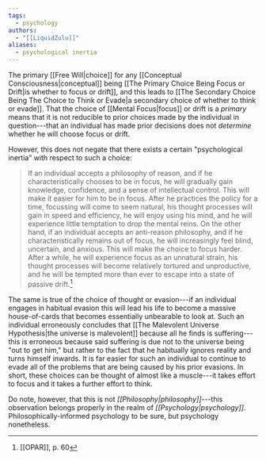 ```yaml
---
tags:
  - psychology
authors:
  - "[[LiquidZulu]]"
aliases:
  - psychological inertia
---
```

The primary [[Free Will|choice]] for any [[Conceptual Consciousness|conceptual]] being [[The Primary Choice Being Focus or Drift|is whether to focus or drift]], and this leads to [[The Secondary Choice Being The Choice to Think or Evade|a secondary choice of whether to think or evade]]. That the choice of [[Mental Focus|focus]] or drift is a *primary* means that it is not reducible to prior choices made by the individual in question---that an individual has made prior decisions does not *determine* whether he will choose focus or drift.

However, this does not negate that there exists a certain "psychological inertia" with respect to such a choice:

>If an individual accepts a philosophy of reason, and if he characteristically chooses to be in focus, he will gradually gain knowledge, confidence, and a sense of intellectual control. This will make it easier for him to be in focus. After he practices the policy for a time, focussing will come to seem natural, his thought processes will gain in speed and efficiency, he will enjoy using his mind, and he will experience little temptation to drop the mental reins. On the other hand, if an individual accepts an anti-reason philosophy, and if he characteristically remains out of focus, he will increasingly feel blind, uncertain, and anxious. This will make the choice to focus harder. After a while, he will experience focus as an unnatural strain, his thought processes will become relatively tortured and unproductive, and he will be tempted more than ever to escape into a state of passive drift.[^1]

The same is true of the choice of thought or evasion---if an individual engages in habitual evasion this will lead his life to become a massive house-of-cards that becomes essentially unbearable to look at. Such an individual erroneously concludes that [[The Malevolent Universe Hypothesis|the universe is malevolent]] because all he finds is suffering---this is erroneous because said suffering is due not to the universe being "out to get him," but rather to the fact that he habitually ignores reality and turns himself inwards.  It is far easier for such an individual to continue to evade all of the problems that are being caused by his prior evasions. In short, these choices can be thought of almost like a muscle---it takes effort to focus and it takes a further effort to think.

Do note, however, that this is not *[[Philosophy|philosophy]]*---this observation belongs properly in the realm of *[[Psychology|psychology]]*. Philosophically-informed psychology to be sure, but psychology nonetheless. 

[^1]: [[OPAR]], p. 60